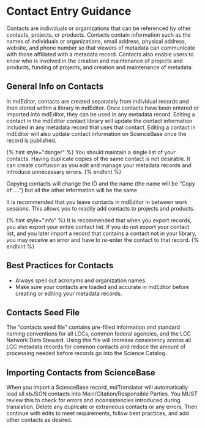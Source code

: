 # Contact Entry Guidance

Contacts are individuals or organizations that can be referenced by other contacts, projects, or products. Contacts contain information such as the names of individuals or organizations, email address, physical address, website, and phone number so that viewers of metadata can communicate with those affiliated with a metadata record. Contacts also enable users to know who is involved in the creation and maintenance of projects and products, funding of projects, and creation and maintenance of metadata.

## General Info on Contacts

In mdEditor, contacts are created separately from individual records and then stored within a library in mdEditor. Once contacts have been entered or imported into mdEditor, they can be used in any metadata record. Editing a contact in the mdEditor contact library will update the contact information included in any metadata record that uses that contact. Editing a contact in mdEditor will also update contact information on ScienceBase once the record is published.

{% hint style="danger" %}
You should maintain a single list of your contacts. Having duplicate copies of the same contact is not desirable. It can create confusion as you edit and manage your metadata records and introduce unnecessary errors.
{% endhint %}

Copying contacts will change the ID and the name \(the name will be “Copy of ….”\) but all the other information will be the same

It is recommended that you leave contacts in mdEditor in between work sessions. This allows you to readily add contacts to projects and products.

{% hint style="info" %}
It is recommended that when you export records, you also export your entire contact list. If you do not export your contact list, and you later import a record that contains a contact not in your library, you may receive an error and have to re-enter the contact to that record.
{% endhint %}

## Best Practices for Contacts

* Always spell out acronyms and organization names.
* Make sure your contacts are loaded and accurate in mdEditor before creating or editing your metadata records. 

## Contacts Seed File

The "contacts seed file" contains pre-filled information and standard naming conventions for all LCCs, common federal agencies, and the LCC Network Data Steward. Using this file will increase consistency across all LCC metadata records for common contacts and reduce the amount of processing needed before records go into the Science Catalog.

## Importing Contacts from ScienceBase

When you import a ScienceBase record, mdTranslator will automatically load all sbJSON contacts into Main/Citation/Responsible Parties. You MUST review this to check for errors and inconsistencies introduced during translation. Delete any duplicate or extraneous contacts or any errors. Then continue with edits to meet requirements, follow best practices, and add other contacts as desired.

